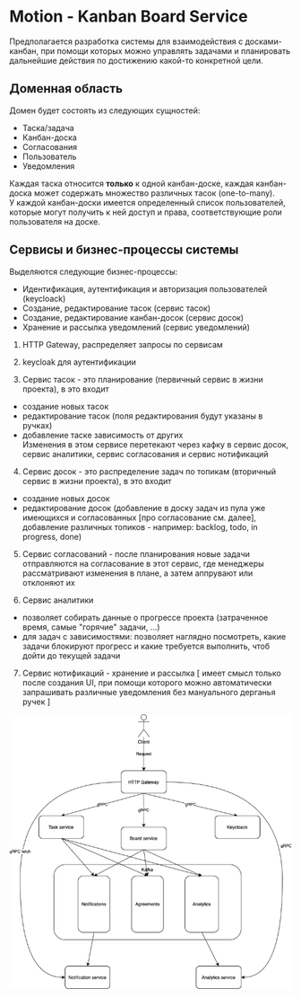 # Motion - Kanban Board Service

Предполагается разработка системы для взаимодействия с досками-канбан, при помощи которых можно управлять задачами и планировать дальнейшие действия по достижению какой-то конкретной цели.

## Доменная область

Домен будет состоять из следующих сущностей:

- Таска/задача
- Канбан-доска
- Согласования
- Пользователь
- Уведомления

Каждая таска относится **только** к одной канбан-доске, каждая канбан-доска может содержать множество различных тасок (one-to-many). \
У каждой канбан-доски имеется определенный список пользователей, которые могут получить к ней доступ и права, соответствующие роли пользователя на доске.

## Сервисы и бизнес-процессы системы

Выделяются следующие бизнес-процессы:

- Идентификация, аутентификация и авторизация пользователей (keycloack)
- Создание, редактирование тасок (сервис тасок)
- Создание, редактирование канбан-досок (сервис досок)
- Хранение и рассылка уведомлений (сервис уведомлений)

1) HTTP Gateway, распределяет запросы по сервисам

2) keycloak для аутентификации

2) Сервис тасок - это планирование (первичный сервис в жизни проекта), в это входит
  - создание новых тасок
  - редактирование тасок (поля редактирования будут указаны в ручках)
  - добавление таске зависимость от других \
Изменения в этом сервисе перетекают через кафку в сервис досок, сервис аналитики, сервис согласования и сервис нотификаций

4) Сервис досок - это распределение задач по топикам (вторичный сервис в жизни проекта), в это входит
  - создание новых досок
  - редактирование досок (добавление в доску задач из пула уже имеющихся и согласованных [про согласование см. далее], добавление различных топиков - например: backlog, todo, in progress, done)

5) Сервис согласований - после планирования новые задачи отправляются на согласование в этот сервис, где менеджеры рассматривают изменения в плане, а затем аппрувают или отклоняют их

6) Сервис аналитики
  - позволяет собирать данные о прогрессе проекта (затраченное время, самые "горячие" задачи, ...)
  - для задач с зависимостями: позволяет наглядно посмотреть, какие задачи блокируют прогресс и какие требуется выполнить, чтоб дойти до текущей задачи

7) Сервис нотификаций - хранение и рассылка
 [ имеет смысл только после создания UI, при помощи которого можно автоматически запрашивать различные уведомления без мануального дерганья ручек ]

![alt text](docs/services.png)
